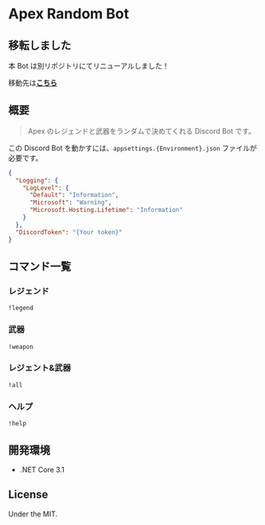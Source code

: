 #  Apex Random Bot

## 移転しました
本 Bot は別リポジトリにてリニューアルしました！

移動先は[**こちら**](https://github.com/Anteccq/ApexRandomGachaBot)

## 概要

>Apex のレジェンドと武器をランダムで決めてくれる Discord Bot です。

この Discord Bot を動かすには、`appsettings.{Environment}.json` ファイルが必要です。

```json:appsettings.{Environment}.json
{
  "Logging": {
    "LogLevel": {
      "Default": "Information",
      "Microsoft": "Warning",
      "Microsoft.Hosting.Lifetime": "Information"
    }
  },
  "DiscordToken": "{Your token}"
}
```

## コマンド一覧
### レジェンド
```
!legend
```
### 武器
```
!weapon
```
### レジェント&武器
```
!all
```
### ヘルプ
```
!help
```

## 開発環境
* .NET Core 3.1

## License
Under the MIT.